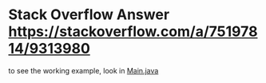 # Stack Overflow Answer https://stackoverflow.com/a/75197814/9313980

to see the working example, look in [Main.java](src/main/java/com/example/Main.java)